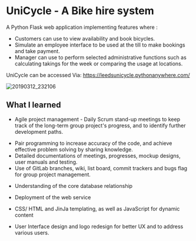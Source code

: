 # UniCycle - A Bike hire system

A Python Flask web application implementing features where :
* Customers can use to view availability and book bicycles.
*  Simulate an employee interface to be used at the till to make bookings and take payment.
*  Manager can use to perform selected administrative functions such as calculating takings for the week or comparing the usage at locations.

UniCycle can be accessed Via:
https://leedsunicycle.pythonanywhere.com/

![20190312_232106](https://user-images.githubusercontent.com/33334078/73595487-2d00a900-4511-11ea-8848-6d02af7a9f76.JPG)


## What I learned
* Agile project management - Daily Scrum stand-up meetings to keep track of the long-term group project's progress, and to identify further development paths.
- Pair programming to increase accuracy of the code, and achieve effective problem solving by sharing knowledge.
- Detailed documentations of meetings, progresses, mockup designs, user manuals and testing.
- Use of GitLab branches, wiki, list board, commit trackers and bugs flag for group project management.
* Understanding of the core database relationship
- Deployment of the web service
* CSS/ HTML and JinJa templating, as well as JavaScript for dynamic content
- User Interface design and logo redesign for better UX and to address various users.
